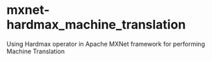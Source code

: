 # mxnet-hardmax_machine_translation
Using Hardmax operator in Apache MXNet framework for performing Machine Translation
